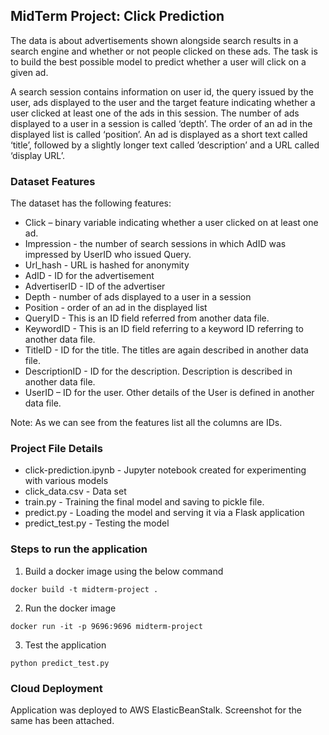 ## MidTerm Project: Click Prediction
The data is about advertisements shown alongside search results in a search engine and whether or not people clicked on these ads.
The task is to build the best possible model to predict whether a user will click on a given ad.

A search session contains information on user id, the query issued by the user, ads displayed to the user and the 
target feature indicating whether a user clicked at least one of the ads in this session. 
The number of ads displayed to a user in a session is called ‘depth’. 
The order of an ad in the displayed list is called ‘position’. 
An ad is displayed as a short text called ‘title’, followed by a slightly longer text called ’description’ 
and a URL called ‘display URL’.

### Dataset Features
The dataset has the following features:
* Click – binary variable indicating whether a user clicked on at least one ad.
* Impression - the number of search sessions in which AdID was impressed by UserID who issued Query.
* Url_hash - URL is hashed for anonymity
* AdID - ID for the advertisement
* AdvertiserID - ID of the advertiser
* Depth - number of ads displayed to a user in a session
* Position - order of an ad in the displayed list
* QueryID - This is an ID field referred from another data file.
* KeywordID - This is an ID field referring to a keyword ID referring to another data file.
* TitleID - ID for the title. The titles are again described in another data file.
* DescriptionID - ID for the description. Description is described in another data file.
* UserID – ID for the user. Other details of the User is defined in another data file.

Note: As we can see from the features list all the columns are IDs.

### Project File Details

* click-prediction.ipynb - Jupyter notebook created for experimenting with various models
* click_data.csv - Data set
* train.py - Training the final model and saving to pickle file.
* predict.py - Loading the model and serving it via a Flask application
* predict_test.py - Testing the model

### Steps to run the application

1. Build a docker image using the below command
````
docker build -t midterm-project .
````
2. Run the docker image

````
docker run -it -p 9696:9696 midterm-project
````

3. Test the application

````
python predict_test.py
````

### Cloud Deployment

Application was deployed to AWS ElasticBeanStalk. Screenshot for the same has been attached.
